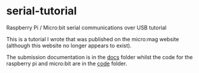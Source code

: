 # serial-tutorial
Raspberry Pi / Micro:bit serial communications over USB tutorial 

This is a tutorial I wrote that was published on the micro:mag website (although this website no longer appears to exist). 

The submission documentation is in the [docs](https://github.com/colin-grant/serial-tutorial/tree/master/docs) folder whilst the code for the raspberry pi and micro:bit are in the [code](https://github.com/colin-grant/serial-tutorial/tree/master/code) folder. 
